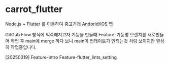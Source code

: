 # carrot_flutter
Node.js + Flutter 를 이용하여 중고거래 Andorid/iOS 앱

GitGub Flow 방식에 익숙해지고자 기능을 만들때 Feature-기능명 브랜치를 새로만들어 작업 후 main에 merge 하다 보니 main이 업데이트가 안되는것 처럼 보이지만 열심히 작업중입니다.

[20250319]
Feature-intro
Feature-flutter_lints_setting
